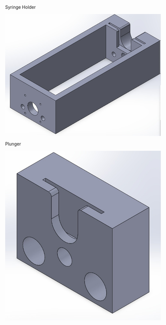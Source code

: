 Syringe Holder


![SyringeHolder Image](Images/SyringeHolder.jpeg)


Plunger


![Plunger Image](Images/Plunger.jpeg)
